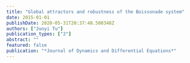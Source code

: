 ```yaml
---
title: "Global attractors and robustness of the Boissonade system"
date: 2015-01-01
publishDate: 2020-05-31T20:37:48.500348Z
authors: ["Junyi Tu"]
publication_types: ["2"]
abstract: ""
featured: false
publication: "*Journal of Dynamics and Differential Equations*"
---
```


